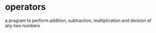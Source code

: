 # operators
a program to perform addition, subtraction, multiplication and division of any two numbers
